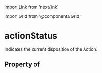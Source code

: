 import Link from 'next/link'
  
import Grid from '@components/Grid'

# actionStatus

Indicates the current disposition of the Action.

## Property of



